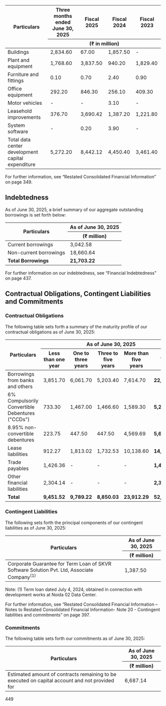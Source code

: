 <table><thead><tr><th rowspan="2">Particulars</th><th>Three months ended<br/>June 30, 2025</th><th>Fiscal 2025</th><th>Fiscal 2024</th><th>Fiscal 2023</th></tr><tr><th colspan="4">(₹ in million)</th></tr></thead><tbody><tr><td>Buildings</td><td>2,834.60</td><td>67.00</td><td>1,857.50</td><td>-</td></tr><tr><td>Plant and equipment</td><td>1,768.60</td><td>3,837.50</td><td>940.20</td><td>1,829.40</td></tr><tr><td>Furniture and fittings</td><td>0.10</td><td>0.70</td><td>2.40</td><td>0.90</td></tr><tr><td>Office equipment</td><td>292.20</td><td>846.30</td><td>256.10</td><td>409.30</td></tr><tr><td>Motor vehicles</td><td>-</td><td>-</td><td>3.10</td><td>-</td></tr><tr><td>Leasehold improvements</td><td>376.70</td><td>3,690.42</td><td>1,387.20</td><td>1,221.80</td></tr><tr><td>System software</td><td>-</td><td>0.20</td><td>3.90</td><td>-</td></tr><tr><td>Total data center development<br/>capital expenditure</td><td>5,272.20</td><td>8,442.12</td><td>4,450.40</td><td>3,461.40</td></tr></tbody></table>

For further information, see “Restated Consolidated Financial Information” on page 349.

## Indebtedness

As of June 30, 2025, a brief summary of our aggregate outstanding borrowings is set forth below:

<table><thead><tr><th rowspan="2">Particulars</th><th>As of June 30, 2025</th></tr><tr><th>(₹ million)</th></tr></thead><tbody><tr><td>Current borrowings</td><td>3,042.58</td></tr><tr><td>Non-current borrowings</td><td>18,660.64</td></tr><tr><td><strong>Total Borrowings</strong></td><td><strong>21,703.22</strong></td></tr></tbody></table>

For further information on our indebtedness, see “Financial Indebtedness” on page 437.

## Contractual Obligations, Contingent Liabilities and Commitments

### Contractual Obligations

The following table sets forth a summary of the maturity profile of our contractual obligations as of June 30, 2025:

<table><thead><tr><th rowspan="3">Particulars</th><th colspan="5">As of June 30, 2025</th></tr><tr><th rowspan="2">Less than one<br/>year</th><th rowspan="2">One to three<br/>years</th><th rowspan="2">Three to five<br/>years</th><th rowspan="2">More than five<br/>years</th><th rowspan="2">Total</th></tr><tr><th colspan="4">(₹ million)</th></tr></thead><tbody><tr><td>Borrowings from banks and others</td><td>3,851.70</td><td>6,061.70</td><td>5,203.40</td><td>7,614.70</td><td><strong>22,731.50</strong></td></tr><tr><td>6% Compulsorily Convertible Debentures<br/>("CCDs")</td><td>733.30</td><td>1,467.00</td><td>1,466.60</td><td>1,589.30</td><td><strong>5,256.20</strong></td></tr><tr><td>8.95% non-convertible debentures</td><td>223.75</td><td>447.50</td><td>447.50</td><td>4,569.69</td><td><strong>5,688.44</strong></td></tr><tr><td>Lease liabilities</td><td>912.27</td><td>1,813.02</td><td>1,732.53</td><td>10,138.60</td><td><strong>14,596.42</strong></td></tr><tr><td>Trade payables</td><td>1,426.36</td><td>-</td><td>-</td><td>-</td><td><strong>1,426.36</strong></td></tr><tr><td>Other financial liabilities</td><td>2,304.14</td><td>-</td><td>-</td><td>-</td><td><strong>2,304.14</strong></td></tr><tr><td><strong>Total</strong></td><td><strong>9,451.52</strong></td><td><strong>9,789.22</strong></td><td><strong>8,850.03</strong></td><td><strong>23,912.29</strong></td><td><strong>52,003.06</strong></td></tr></tbody></table>

### Contingent Liabilities

The following sets forth the principal components of our contingent liabilities as of June 30, 2025:

<table><thead><tr><th rowspan="2">Particulars</th><th>As of June 30, 2025</th></tr><tr><th>(₹ million)</th></tr></thead><tbody><tr><td>Corporate Guarantee for Term Loan of SKVR Software Solution Pvt. Ltd, Associate Company<sup>(1)</sup></td><td>1,387.50</td></tr></tbody></table>

Note: (1) Term loan dated July 4, 2024, obtained in connection with development works at Noida 02 Data Center.

For further information, see “Restated Consolidated Financial Information – Notes to Restated Consolidated Financial Information- Note 20 - Contingent liabilities and commitments” on page 397.

### Commitments

The following table sets forth our commitments as of June 30, 2025:

<table><thead><tr><th rowspan="2">Particulars</th><th>As of June 30, 2025</th></tr><tr><th>(₹ million)</th></tr></thead><tbody><tr><td>Estimated amount of contracts remaining to be executed on capital account and not provided for</td><td>6,687.14</td></tr></tbody></table>

449
